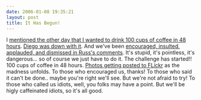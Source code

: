 ```yaml
---
date: 2006-01-08 19:35:21
layout: post
title: It Has Begun!
---
```


I [mentioned the other day that I wanted to drink 100 cups of coffee in 48 hours](http://www.rowehl.com/blog/?p=600). [Diego was down with it](http://www.dynamicobjects.com/d2r/archives/003314.html). And we've been [encouraged, insulted, applauded, and dismissed in Russ's comments](http://www.russellbeattie.com/notebook/1008731.html). It's stupid, it's pointless, it's dangerous... so of course we just have to do it. The challenge has started!! 100 cups of coffee in 48 hours. [Photos getting posted to FLickr](http://www.flickr.com/photos/miker) as the madness unfolds. To those who encouraged us, thanks! To those who said it can't be done.. maybe you're right we'll see. But we're not afraid to try! To those who called us idiots, well, you folks may have a point. But we'll be higly caffeinated idiots, so it's all good.
